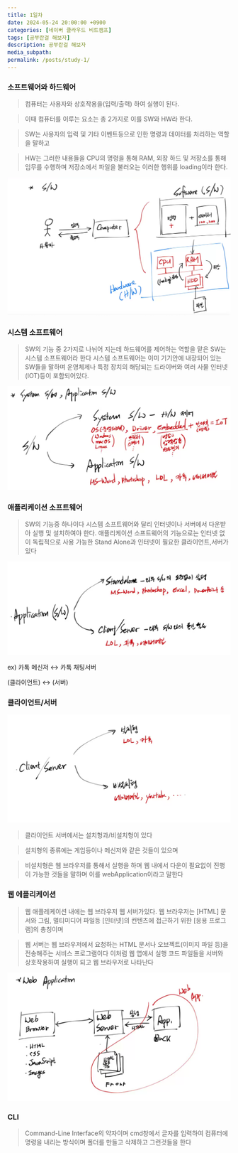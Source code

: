 ```yaml
---
title: 1일차
date: 2024-05-24 20:00:00 +0900
categories: [네이버 클라우드 비트캠프]
tags: [공부란걸 해보자]
description: 공부란걸 해보자
media_subpath:
permalink: /posts/study-1/
---
```


### 소프트웨어와 하드웨어

> 컴퓨터는 사용자와 상호작용을(입력/출력) 하여 실행이 된다.

> 이때 컴퓨터를 이루는 요소는 총 2가지로 이를 SW와 HW라 한다.

> SW는 사용자의 입력 및 기타 이벤트등으로 인한 명령과 데이터를 처리하는 역할을 말하고

> HW는 그러한 내용들을 CPU의 명령을 통해 RAM, 외장 하드 및 저장소를 통해 임무를 수행하며 저장소에서 파일을 불러오는 이러한 행위를 loading이라 한다.

![image](/assets/img/0524/image.png)

### 시스템 소프트웨어

> SW의 기능 중 2가지로 나뉘어 지는데 하드웨어를 제어하는 역할을 맡은 SW는 시스템 소프트웨어라 한다 시스템 소프트웨어는 이미 기기안에 내장되어 있는 SW들을 말하며 운영체제나 특정 장치의 해당되는 드라이버와 여러 사물 인터넷(IOT)등이 포함되어있다.

![image](/assets/img/0524/image2.png)

### 애플리케이션 소프트웨어

> SW의 기능중 하나이다 시스템 소프트웨어와 달리 인터넷이나 서버에서 다운받아 실행 및 설치하여야 한다. 애플리케이션 소프트웨어의 기능으로는 인터넷 없이 독립적으로 사용 가능한 Stand Alone과 인터넷이 필요한 클라이언트,서버가 있다

![image](/assets/img/0524/image3.png)

ex) 카톡 메신저 ↔ 카톡 채팅서버

(클라이언트) ↔ (서버)

### 클라이언트/서버

![image](/assets/img/0524/image4.png)

> 클라이언트 서버에서는 설치형과/비설치형이 있다

> 설치형의 종류에는 게임등이나 메신저와 같은 것들이 있으며

> 비설치형은 웹 브라우저를 통해서 실행을 하며 웹 내에서 다운이 필요없이 진행이 가능한 것들을 말하며 이를 webApplication이라고 말한다

### 웹 에플리케이션

> 웹 애플레케이션 내에는 웹 브라우저 웹 서버가있다. 웹 브라우저는 [HTML] 문서와 그림, 멀티미디어 파일등 [인터넷]의 컨텐츠에 접근하기 위한 [응용 프로그램]의 총칭이며

> 웹 서버는 웹 브라우저에서 요청하는 HTML 문서나 오브젝트(이미지 파일 등)을 전송해주는 서비스 프로그램이다
> 이처럼 웹 앱에서 실행 코드 파일들을 서버와 상호작용하여 실행이 되고 웹 브라우저로 나타난다

![image](/assets/img/0524/image5.png)

### CLI

> Command-Line Interface의 약자이며 cmd창에서 글자를 입력하여 컴퓨터에 명령을 내리는 방식이며 폴더를 만들고 삭제하고 그런것들을 한다
